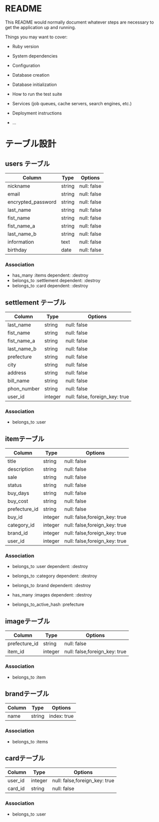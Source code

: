 # README

This README would normally document whatever steps are necessary to get the
application up and running.

Things you may want to cover:

* Ruby version

* System dependencies

* Configuration

* Database creation

* Database initialization

* How to run the test suite

* Services (job queues, cache servers, search engines, etc.)

* Deployment instructions

* ...

# テーブル設計

## users テーブル

| Column             | Type   | Options     |
| ------------------ | ------ | ----------- |
| nickname           | string | null: false |
| email              | string | null: false |
| encrypted_password | string | null: false |
| last_name          | string | null: false |
| fist_name          | string | null: false |
| fist_name_a        | string | null: false |
| last_name_b        | string | null: false |
| information        | text   | null: false |
| birthday           | date   | null: false |



### Association
- has_many :items dependent: :destroy
- belongs_to :settlement dependent: :destroy
- belongs_to :card dependent: :destroy


## settlement テーブル

| Column             | Type    | Options                        |
| ------------------ | --------| -------------------------------|
| last_name          | string  | null: false                    |
| fist_name          | string  | null: false                    |
| fist_name_a        | string  | null: false                    |
| last_name_b        | string  | null: false                    |
| prefecture         | string  | null: false                    |
| city               | string  | null: false                    |
| address            | string  | null: false                    |
| bill_name          | string  | null: false                    |
| phon_number        | string  | null: false                    |
| user_id            | integer | null: false, foreign_key: true |



### Association

- belongs_to :user



##  itemテーブル

| Column         | Type       | Options                        |
| -------------- | ---------- | ------------------------------ |
| title          | string     | null: false                    |
| description    | string     | null: false                    |
| sale           | string     | null: false                    |
| status         | string     | null: false                    |
| buy_days       | string     | null: false                    |
| buy_cost       | string     | null: false                    |
| prefecture_id  | string     | null: false                    |
| buy_id         | integer    | null: false,foreign_key: true  |
| category_id    | integer    | null: false,foreign_key: true  |
| brand_id       | integer    | null: false,foreign_key: true  |
| user_id        | integer    | null: false,foreign_key: true  |



### Association
- belongs_to :user dependent: :destroy
- belongs_to :category dependent: :destroy   
- belongs_to :brand dependent: :destroy

- has_many   :images dependent: :destroy

- belongs_to_active_hash :prefecture

##  imageテーブル

| Column         | Type       | Options                        |
| -------------- | ---------- | ------------------------------ |
| prefecture_id  | string     | null: false                    |
| item_id        | integer    | null: false,foreign_key: true  |

### Association

- belongs_to :item

##  brandテーブル

| Column         | Type       | Options                        |
| -------------- | ---------- | ------------------------------ |
| name           | string     | index: true                    |


### Association

- belongs_to :items

##  cardテーブル

| Column         | Type       | Options                        |
| -------------- | ---------- | ------------------------------ |
| user_id        | integer    | null: false,foreign_key: true  |
| card_id        | string     | null: false                    |


### Association

- belongs_to :user
